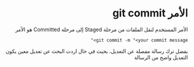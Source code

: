 <div dir="rtl">

# الأمر git commit

الأمر المستخدم لنقل الملفات من مرحلة Staged إلى مرحلة Committed
هو الأمر 

    git commit -m "<your commit message>"
    
 يفضل ترك رسالة مفصلة عن التعديل، بحيث في حال اردت البحث عن تعديل معين يكون التعديل واضح من الرسالة


 <div>
